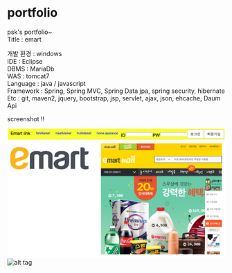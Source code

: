 portfolio
=========
psk's portfolio~ <br/>
Title : emart <br/>


개발 환경 : windows <br/>
IDE : Eclipse <br/>
DBMS : MariaDb <br/>
WAS : tomcat7 <br/>
Language : java / javascript  <br/>
Framework : Spring, Spring MVC, Spring Data jpa, spring security, hibernate  <br/>
Etc : git, maven2, jquery, bootstrap, jsp, servlet, ajax, json, ehcache, Daum Api <br/>

screenshot !!

![alt tag](screenshot/screenshot02.png)
![alt tag](screenshot/screenshot01.png)
